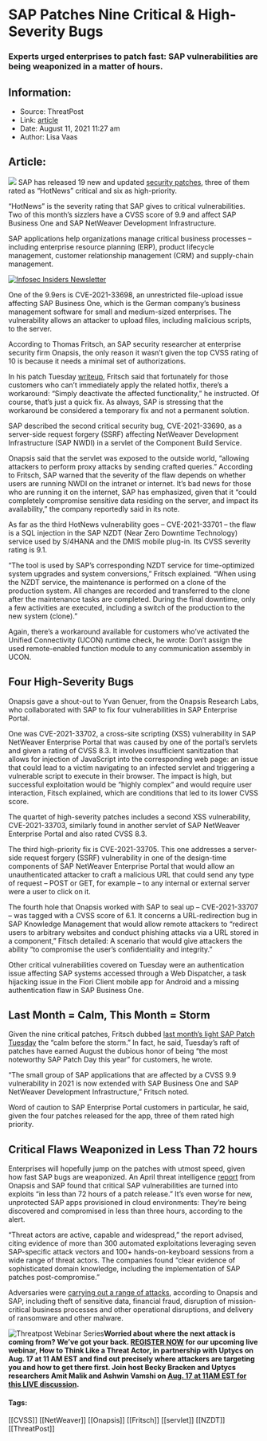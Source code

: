 # SAP Patches Nine Critical & High-Severity Bugs
### Experts urged enterprises to patch fast: SAP vulnerabilities are being weaponized in a matter of hours.

## Information:
+ Source: ThreatPost
+ Link: [article](https://kasperskycontenthub.com/threatpost-global/?p=168558)
+ Date: August 11, 2021  11:27 am
+ Author: Lisa Vaas


## Article:
![](https://media.threatpost.com/wp-content/uploads/sites/103/2021/04/06142606/SAP2-e1617733579541.jpg)
SAP has released 19 new and updated [security patches](https://wiki.scn.sap.com/wiki/pages/viewpage.action?pageId=582222806), three of them rated as “HotNews” critical and six as high-priority.


“HotNews” is the severity rating that SAP gives to critical vulnerabilities. Two of this month’s sizzlers have a CVSS score of 9.9 and affect SAP Business One and SAP NetWeaver Development Infrastructure.


SAP applications help organizations manage critical business processes – including enterprise resource planning (ERP), product lifecycle management, customer relationship management (CRM) and supply-chain management.


[![Infosec Insiders Newsletter](https://media.threatpost.com/wp-content/uploads/sites/103/2021/07/10165815/infosec_insiders_in_article_promo.png)](https://threatpost.com/infosec-insider-subscription-page/?utm_source=ART&utm_medium=ART&utm_campaign=InfosecInsiders_Newsletter_Promo/)


One of the 9.9ers is CVE-2021-33698, an unrestricted file-upload issue affecting SAP Business One, which is the German company’s business management software for small and medium-sized enterprises. The vulnerability allows an attacker to upload files, including malicious scripts, to the server.


According to Thomas Fritsch, an SAP security researcher at enterprise security firm Onapsis, the only reason it wasn’t given the top CVSS rating of 10 is because it needs a minimal set of authorizations.


In his patch Tuesday [writeup](https://onapsis.com/blog/sap-security-patch-day-august-2021), Fritsch said that fortunately for those customers who can’t immediately apply the related hotfix, there’s a workaround: “Simply deactivate the affected functionality,” he instructed. Of course, that’s just a quick fix. As always, SAP is stressing that the workaround be considered a temporary fix and not a permanent solution.


SAP described the second critical security bug, CVE-2021-33690, as a server-side request forgery (SSRF) affecting NetWeaver Development Infrastructure (SAP NWDI) in a servlet of the Component Build Service.


Onapsis said that the servlet was exposed to the outside world, “allowing attackers to perform proxy attacks by sending crafted queries.” According to Fritsch, SAP warned that the severity of the flaw depends on whether users are running NWDI on the intranet or internet. It’s bad news for those who are running it on the internet, SAP has emphasized, given that it “could completely compromise sensitive data residing on the server, and impact its availability,” the company reportedly said in its note.


As far as the third HotNews vulnerability goes – CVE-2021-33701 – the flaw is a SQL injection in the SAP NZDT (Near Zero Downtime Technology) service used by S/4HANA and the DMIS mobile plug-in. Its CVSS severity rating is 9.1.


“The tool is used by SAP’s corresponding NZDT service for time-optimized system upgrades and system conversions,” Fritsch explained. “When using the NZDT service, the maintenance is performed on a clone of the production system. All changes are recorded and transferred to the clone after the maintenance tasks are completed. During the final downtime, only a few activities are executed, including a switch of the production to the new system (clone).”


Again, there’s a workaround available for customers who’ve activated the Unified Connectivity (UCON) runtime check, he wrote: Don’t assign the used remote-enabled function module to any communication assembly in UCON.


Four High-Severity Bugs
-----------------------


Onapsis gave a shout-out to Yvan Genuer, from the Onapsis Research Labs, who collaborated with SAP to fix four vulnerabilities in SAP Enterprise Portal.


One was CVE-2021-33702, a cross-site scripting (XSS) vulnerability in SAP NetWeaver Enterprise Portal that was caused by one of the portal’s servlets and given a rating of CVSS 8.3. It involves insufficient sanitization that allows for injection of JavaScript into the corresponding web page: an issue that could lead to a victim navigating to an infected servlet and triggering a vulnerable script to execute in their browser. The impact is high, but successful exploitation would be “highly complex” and would require user interaction, Fitsch explained, which are conditions that led to its lower CVSS score.


The quartet of high-severity patches includes a second XSS vulnerability, CVE-2021-33703, similarly found in another servlet of SAP NetWeaver Enterprise Portal and also rated CVSS 8.3.


The third high-priority fix is CVE-2021-33705. This one addresses a server-side request forgery (SSRF) vulnerability in one of the design-time components of SAP NetWeaver Enterprise Portal that would allow an unauthenticated attacker to craft a malicious URL that could send any type of request – POST or GET, for example – to any internal or external server were a user to click on it.


The fourth hole that Onapsis worked with SAP to seal up – CVE-2021-33707 – was tagged with a CVSS score of 6.1. It concerns a URL-redirection bug in SAP Knowledge Management that would allow remote attackers to “redirect users to arbitrary websites and conduct phishing attacks via a URL stored in a component,” Fitsch detailed: A scenario that would give attackers the ability “to compromise the user’s confidentiality and integrity.”


Other critical vulnerabilities covered on Tuesday were an authentication issue affecting SAP systems accessed through a Web Dispatcher, a task hijacking issue in the Fiori Client mobile app for Android and a missing authentication flaw in SAP Business One.


Last Month = Calm, This Month = Storm
-------------------------------------


Given the nine critical patches, Fritsch dubbed [last month’s light SAP Patch Tuesday](https://onapsis.com/blog/sap-security-patch-day-july-2021-serious-vulnerabilities-sap-netweaver-java-fixed) the “calm before the storm.” In fact, he said, Tuesday’s raft of patches have earned August the dubious honor of being “the most noteworthy SAP Patch Day this year” for customers, he wrote.


“The small group of SAP applications that are affected by a CVSS 9.9 vulnerability in 2021 is now extended with SAP Business One and SAP NetWeaver Development Infrastructure,” Fritsch noted.


Word of caution to SAP Enterprise Portal customers in particular, he said, given the four patches released for the app, three of them rated high priority.


Critical Flaws Weaponized in Less Than 72 hours
-----------------------------------------------


Enterprises will hopefully jump on the patches with utmost speed, given how fast SAP bugs are weaponized. An April threat intelligence [report](https://www.onapsis.com/active-cyberattacks-business-critical-sap-applications) from Onapsis and SAP found that critical SAP vulnerabilities are turned into exploits “in less than 72 hours of a patch release.” It’s even worse for new, unprotected SAP apps provisioned in cloud environments: They’re being discovered and compromised in less than three hours, according to the alert.


“Threat actors are active, capable and widespread,” the report advised, citing evidence of more than 300 automated exploitations leveraging seven SAP-specific attack vectors and 100+ hands-on-keyboard sessions from a wide range of threat actors. The companies found “clear evidence of sophisticated domain knowledge, including the implementation of SAP patches post-compromise.”


Adversaries were [carrying out a range of attacks](https://threatpost.com/sap-bugs-cyberattack-compromise/165265/), according to Onapsis and SAP, including theft of sensitive data, financial fraud, disruption of mission-critical business processes and other operational disruptions, and delivery of ransomware and other malware.


![Threatpost Webinar Series ](https://media.threatpost.com/wp-content/uploads/sites/103/2021/07/27093135/threatpost-webinar-300x51.jpg)**Worried about where the next attack is coming from? We’ve got your back. [REGISTER NOW](https://threatpost.com/webinars/how-to-think-like-a-threat-actor/?utm_source=ART&utm_medium=ART&utm_campaign=August_Uptycs_Webinar) for our upcoming live webinar, How to Think Like a Threat Actor, in partnership with Uptycs on Aug. 17 at 11 AM EST and find out precisely where attackers are targeting you and how to get there first. Join host Becky Bracken and Uptycs researchers Amit Malik and Ashwin Vamshi on [Aug. 17 at 11AM EST for this LIVE discussion](https://threatpost.com/webinars/how-to-think-like-a-threat-actor/?utm_source=ART&utm_medium=ART&utm_campaign=August_Uptycs_Webinar).**




#### Tags:
[[CVSS]] [[NetWeaver]] [[Onapsis]] [[Fritsch]] [[servlet]] [[NZDT]] [[ThreatPost]]
